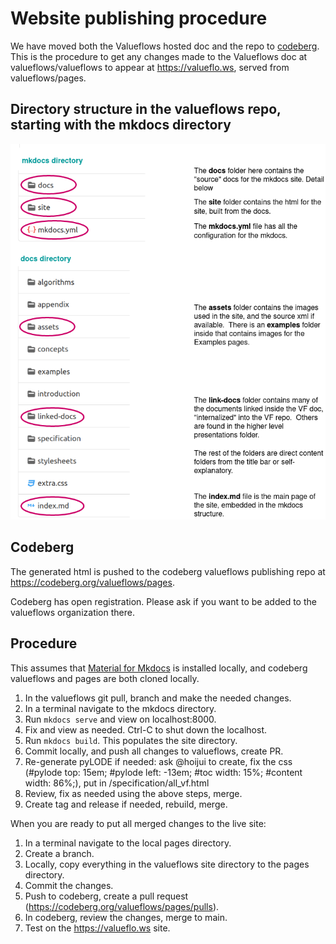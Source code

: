 # Website publishing procedure

We have moved both the Valueflows hosted doc and the repo to [codeberg](https://codeberg.org/). This is the procedure to get any changes made to the Valueflows doc at valueflows/valueflows to appear at https://valueflo.ws, served from valueflows/pages.

## Directory structure in the valueflows repo, starting with the mkdocs directory

![vf-codeberg](vf-codeberg.png)

## Codeberg

The generated html is pushed to the codeberg valueflows publishing repo at https://codeberg.org/valueflows/pages.

Codeberg has open registration.  Please ask if you want to be added to the valueflows organization there.

## Procedure

This assumes that [Material for Mkdocs](https://squidfunk.github.io/mkdocs-material/) is installed locally, and codeberg valueflows and pages are both cloned locally.

1. In the valueflows git pull, branch and make the needed changes.
1. In a terminal navigate to the mkdocs directory.
1. Run `mkdocs serve` and view on localhost:8000.
1. Fix and view as needed.  Ctrl-C to shut down the localhost.
1. Run `mkdocs build`.  This populates the site directory.
1. Commit locally, and push all changes to valueflows, create PR.
1. Re-generate pyLODE if needed: ask @hoijui to create, fix the css (#pylode top: 15em;
#pylode left: -13em;
#toc width: 15%;
#content width: 86%;), put in /specification/all_vf.html
1. Review, fix as needed using the above steps, merge. 
2. Create tag and release if needed, rebuild, merge.

When you are ready to put all merged changes to the live site:

1. In a terminal navigate to the local pages directory.
1. Create a branch.
1. Locally, copy everything in the valueflows site directory to the pages directory.
1. Commit the changes.
1. Push to codeberg, create a pull request (https://codeberg.org/valueflows/pages/pulls).
1. In codeberg, review the changes, merge to main.
1. Test on the https://valueflo.ws site.

